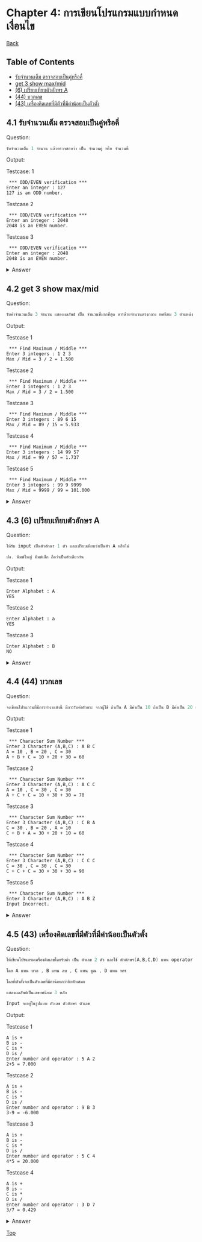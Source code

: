 # Chapter 4: การเขียนโปรแกรมแบบกำหนดเงื่อนไข

[Back](../README.md)

## Table of Contents

- [รับจำนวนเต็ม ตรวจสอบเป็นคู่หรือคี่](#41-รับจำนวนเต็ม-ตรวจสอบเป็นคู่หรือคี่)
- [get 3 show max/mid](#42-get-3-show-maxmid)
- [(6) เปรียบเทียบตัวอักษร A](#43-6-เปรียบเทียบตัวอักษร-a)
- [(44) บวกเลข](#44-44-บวกเลข)
- [(43) เครื่องคิดเลขที่มีตัวที่มีค่าน้อยเป็นตัวตั้ง](#45-43-เครื่องคิดเลขที่มีตัวที่มีค่าน้อยเป็นตัวตั้ง)

## 4.1 รับจำนวนเต็ม ตรวจสอบเป็นคู่หรือคี่

Question:

```c
รับจำนวนเต็ม 1 จำนวน แล้วตรวจสอบว่า เป็น จำนวนคู่ หรือ จำนวนคี่
```

Output:

Testcase: 1

```
 *** ODD/EVEN verification ***
Enter an integer : 127
127 is an ODD number.
```

Testcase 2

```
 *** ODD/EVEN verification ***
Enter an integer : 2048
2048 is an EVEN number.
```

Testcase 3

```
 *** ODD/EVEN verification ***
Enter an integer : 2048
2048 is an EVEN number.
```

<details>
<summary>Answer</summary>

[View](/Chapter%204/4-1.c)

```c
#include <stdio.h>

int main() {
  printf(" *** ODD/EVEN verification ***\n");

  int num;
  printf("Enter an integer : ");
  scanf("%d", &num);

  if (num % 2 == 0) {
    printf("%d is an EVEN number.", num);
  } else {
    printf("%d is an ODD number.", num);
  }

  return 0;
}
```

</details>

## 4.2 get 3 show max/mid

Question:

```c
รับค่าจำนวนเต็ม 3 จำนวน แสดงผลลัพธ์ เป็น จำนวนที่มากที่สุด หารด้วยจำนวนตรงกลาง ทศนิยม 3 ตำแหน่ง
```

Output:

Testcase 1

```
 *** Find Maximum / Middle ***
Enter 3 integers : 1 2 3
Max / Mid = 3 / 2 = 1.500
```

Testcase 2

```
 *** Find Maximum / Middle ***
Enter 3 integers : 1 2 3
Max / Mid = 3 / 2 = 1.500
```

Testcase 3

```
 *** Find Maximum / Middle ***
Enter 3 integers : 89 6 15
Max / Mid = 89 / 15 = 5.933
```

Testcase 4

```
 *** Find Maximum / Middle ***
Enter 3 integers : 14 99 57
Max / Mid = 99 / 57 = 1.737
```

Testcase 5

```
 *** Find Maximum / Middle ***
Enter 3 integers : 99 9 9999
Max / Mid = 9999 / 99 = 101.000
```

<details>
<summary>Answer</summary>

[View](/Chapter%204/4-2.c)

```c
#include <stdio.h>

int main() {
  printf(" *** Find Maximum / Middle ***\n");

  int num1, num2, num3;
  int max, mid;

  printf("Enter 3 integers : ");
  scanf("%d %d %d", &num1, &num2, &num3);

  if (num1 > num2 && num1> num3) {
    max = num1;

    if (num2 > num3) {
      mid = num2;
    } else {
      mid = num3;
    }
  } else if (num2 > num1 && num2 > num3) {
    max = num2;

    if (num1 > num3) {
      mid = num1;
    } else {
      mid = num3;
    }
  } else if (num3 > num1 && num3 > num2) {
    max = num3;

    if (num1 > num2) {
      mid = num1;
    } else {
      mid = num2;
    }
  }

  printf("Max / Mid = %d / %d = %.3f", max, mid, (max * 1.0) / (mid * 1.0));

  return 0;
}
```

</details>

## 4.3 (6) เปรียบเทียบตัวอักษร A

Question:

```c
ให้รับ input เป็นตัวอักษร 1 ตัว และเปรียบเทียบว่าเป็นตัว A หรือไม่

ปล. พิมพ์ใหญ่ พิมพ์เล็ก ถือว่าเป็นตัวเดียวกัน
```

Output:

Testcase 1

```
Enter Alphabet : A
YES
```

Testcase 2

```
Enter Alphabet : a
YES
```

Testcase 3

```
Enter Alphabet : B
NO
```

<details>
<summary>Answer</summary>

[View](/Chapter%204/4-3.c)

```c
#include <stdio.h>

int main() {
  char ch;

  printf("Enter Alphabet : ");
  scanf("%c", &ch);

  if (ch == 'A' || ch == 'a') {
    printf("YES");
  } else {
    printf("NO");
  }

  return 0;
}
```

</details>

## 4.4 (44) บวกเลข

Question:

```c
จงเขียนโปรแกรมที่มีการทำงานดังนี้ มีการรับค่าอักขระ จากผู้ใช้ ถ้าเป็น A มีค่าเป็น 10 ถ้าเป็น B มีค่าเป็น 20 และถ้าเป็น C มีค่าเป็น 30 โดยรับinput มา 3 ตัว จากนั้นหาผลรวมและแสดงผลโดยใช้รูปแบบตามตัวอย่าง (ถ้า Input ไม่ถูกต้องให้แสดงว่า Input Incorrect.)
```

Output:

Testcase 1

```
 *** Character Sum Number ***
Enter 3 Character (A,B,C) : A B C
A = 10 , B = 20 , C = 30
A + B + C = 10 + 20 + 30 = 60
```

Testcase 2

```
 *** Character Sum Number ***
Enter 3 Character (A,B,C) : A C C
A = 10 , C = 30 , C = 30
A + C + C = 10 + 30 + 30 = 70
```

Testcase 3

```
 *** Character Sum Number ***
Enter 3 Character (A,B,C) : C B A
C = 30 , B = 20 , A = 10
C + B + A = 30 + 20 + 10 = 60
```

Testcase 4

```
 *** Character Sum Number ***
Enter 3 Character (A,B,C) : C C C
C = 30 , C = 30 , C = 30
C + C + C = 30 + 30 + 30 = 90
```

Testcase 5

```
 *** Character Sum Number ***
Enter 3 Character (A,B,C) : A B Z
Input Incorrect.
```

<details>
<summary>Answer</summary>

[View](/Chapter%204/4-4.c)

```c
#include <stdio.h>

int main() {
  printf(" *** Character Sum Number ***\n");

  char ch1, ch2, ch3;
  int num1, num2, num3;

  printf("Enter 3 Character (A,B,C) : ");
  scanf("%c %c %c", &ch1, &ch2, &ch3);

  if (ch1 == 'A') {
    num1 = 10;
  } else if (ch1 == 'B') {
    num1 = 20;
  } else if (ch1 == 'C') {
    num1 = 30;
  } else {
    printf("Input Incorrect.");
    return 0;
  }

  if (ch2 == 'A') {
    num2 = 10;
  } else if (ch2 == 'B') {
    num2 = 20;
  } else if (ch2 == 'C') {
    num2 = 30;
  } else {
    printf("Input Incorrect.");
    return 0;
  }

  if (ch3 == 'A') {
    num3 = 10;
  } else if (ch3 == 'B') {
    num3 = 20;
  } else if (ch3 == 'C') {
    num3 = 30;
  } else {
    printf("Input Incorrect.");
    return 0;
  }

  printf("%c = %d , %c = %d , %c = %d\n", ch1, num1, ch2, num2, ch3, num3);
  printf("%c + %c + %c = %d + %d + %d = %d", ch1, ch2, ch3, num1, num2, num3, num1 + num2 + num3);

  return 0;
}
```

</details>

## 4.5 (43) เครื่องคิดเลขที่มีตัวที่มีค่าน้อยเป็นตัวตั้ง

Question:

```c
ให้เขียนโปรแกรมเครื่องคิดเลขโดยรับค่า เป็น ตัวเลข 2 ตัว และใช้ ตัวอักษร(A,B,C,D) แทน operator

โดย A แทน บวก , B แทน ลบ , C แทน คูณ , D แทน หาร

โดยที่ตัวตั้งจะเป็นตัวเลขที่มีค่าน้อยกว่าอีกตัวเสมอ

แสดงผลลัพธ์เป็นเลขทศนิยม 3 หลัก

Input จะอยู่ในรูปแบบ ตัวเลข ตัวอักษร ตัวเลข
```

Output:

Testcase 1

```
A is +
B is -
C is *
D is /
Enter number and operator : 5 A 2
2+5 = 7.000
```

Testcase 2

```
A is +
B is -
C is *
D is /
Enter number and operator : 9 B 3
3-9 = -6.000
```

Testcase 3

```
A is +
B is -
C is *
D is /
Enter number and operator : 5 C 4
4*5 = 20.000
```

Testcase 4

```
A is +
B is -
C is *
D is /
Enter number and operator : 3 D 7
3/7 = 0.429
```

<details>
<summary>Answer</summary>

[View](/Chapter%204/4-5.c)

```c
#include <stdio.h>

int main() {
  printf("A is +\n");
  printf("B is -\n");
  printf("C is *\n");
  printf("D is /\n");

  int num1, num2, max, min;
  char option;

  printf("Enter number and operator : ");
  scanf("%d %c %d", &num1, &option, &num2);

  if (num1 > num2) {
    max = num1;
    min = num2;
  } else {
    max = num2;
    min = num1;
  }

  if (option == 'A') {
    printf("%d+%d = %.3f", min, max, (min * 1.0) + (max * 1.0));
  } else if (option == 'B') {
    printf("%d-%d = %.3f", min, max, (min * 1.0) - (max * 1.0));
  } else if (option == 'C') {
    printf("%d*%d = %.3f", min, max, (min * 1.0) * (max * 1.0));
  } else if (option == 'D') {
    printf("%d/%d = %.3f", min, max, (min * 1.0) / (max * 1.0));
  }

  return 0;
}
```

</details>

[Top](#chapter-4-การเขียนโปรแกรมแบบกำหนดเงื่อนไข)
